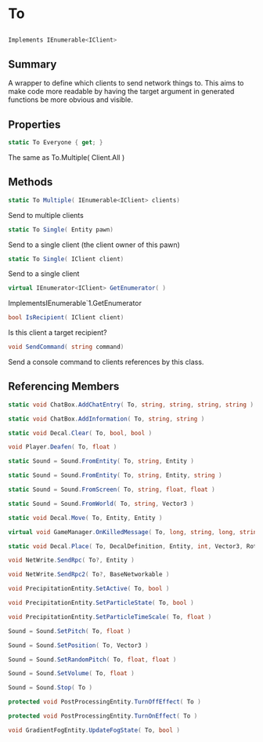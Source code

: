 # To

## 
```c#
Implements IEnumerable<IClient>
```

## Summary

A wrapper to define which clients to send network things to. This
aims to make code more readable by having the target argument in generated
functions be more obvious and visible.
## Properties

```c#
static To Everyone { get; } 
```
The same as To.Multiple( Client.All )
## Methods

```c#
static To Multiple( IEnumerable<IClient> clients) 
```
Send to multiple clients
```c#
static To Single( Entity pawn) 
```
Send to a single client (the client owner of this pawn)
```c#
static To Single( IClient client) 
```
Send to a single client
```c#
virtual IEnumerator<IClient> GetEnumerator( ) 
```
ImplementsIEnumerable`1.GetEnumerator
```c#
bool IsRecipient( IClient client) 
```
Is this client a target recipient?
```c#
void SendCommand( string command) 
```
Send a console command to clients references by this class.
## Referencing Members

```c#
static void ChatBox.AddChatEntry( To, string, string, string, string ) 
```
```c#
static void ChatBox.AddInformation( To, string, string ) 
```
```c#
static void Decal.Clear( To, bool, bool ) 
```
```c#
void Player.Deafen( To, float ) 
```
```c#
static Sound = Sound.FromEntity( To, string, Entity ) 
```
```c#
static Sound = Sound.FromEntity( To, string, Entity, string ) 
```
```c#
static Sound = Sound.FromScreen( To, string, float, float ) 
```
```c#
static Sound = Sound.FromWorld( To, string, Vector3 ) 
```
```c#
static void Decal.Move( To, Entity, Entity ) 
```
```c#
virtual void GameManager.OnKilledMessage( To, long, string, long, string, string ) 
```
```c#
static void Decal.Place( To, DecalDefinition, Entity, int, Vector3, Rotation, Color ) 
```
```c#
void NetWrite.SendRpc( To?, Entity ) 
```
```c#
void NetWrite.SendRpc2( To?, BaseNetworkable ) 
```
```c#
void PrecipitationEntity.SetActive( To, bool ) 
```
```c#
void PrecipitationEntity.SetParticleState( To, bool ) 
```
```c#
void PrecipitationEntity.SetParticleTimeScale( To, float ) 
```
```c#
Sound = Sound.SetPitch( To, float ) 
```
```c#
Sound = Sound.SetPosition( To, Vector3 ) 
```
```c#
Sound = Sound.SetRandomPitch( To, float, float ) 
```
```c#
Sound = Sound.SetVolume( To, float ) 
```
```c#
Sound = Sound.Stop( To ) 
```
```c#
protected void PostProcessingEntity.TurnOffEffect( To ) 
```
```c#
protected void PostProcessingEntity.TurnOnEffect( To ) 
```
```c#
void GradientFogEntity.UpdateFogState( To, bool ) 
```
